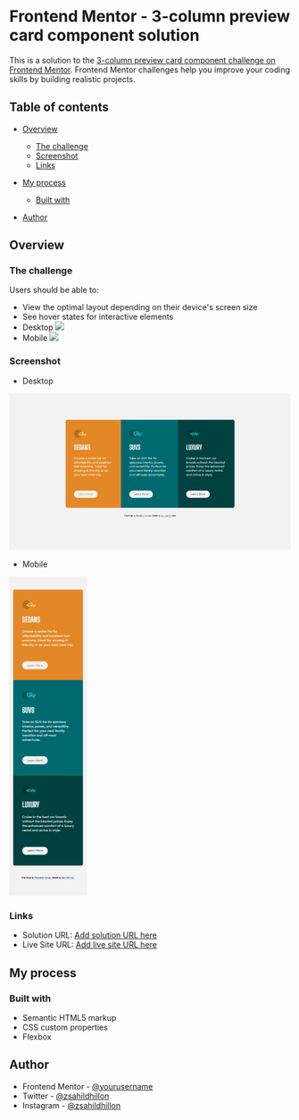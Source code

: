 # Frontend Mentor - 3-column preview card component solution

This is a solution to the [3-column preview card component challenge on Frontend Mentor](https://www.frontendmentor.io/challenges/3column-preview-card-component-pH92eAR2-). Frontend Mentor challenges help you improve your coding skills by building realistic projects. 

## Table of contents

- [Overview](#overview)
  - [The challenge](#the-challenge)
  - [Screenshot](#screenshot)
  - [Links](#links)
- [My process](#my-process)
  - [Built with](#built-with)
  
- [Author](#author)


## Overview

### The challenge

Users should be able to:

- View the optimal layout depending on their device's screen size
- See hover states for interactive elements
- Desktop
![](./images/desktop-design.png)
- Mobile
![](./images/mobile-design.jpg)
### Screenshot

- Desktop

![](./images/Desktop_Screenshot.png)

- Mobile

![](./images/Mobile_Screenshot.png)

### Links

- Solution URL: [Add solution URL here](https://github.com/Sahil-Dhillon/3-column-preview-card-component-main/)
- Live Site URL: [Add live site URL here](https://sahil-dhillon.github.io/3-column-preview-card-component-main/)

## My process

### Built with

- Semantic HTML5 markup
- CSS custom properties
- Flexbox

## Author
- Frontend Mentor - [@yourusername](https://www.frontendmentor.io/profile/Sahil-Dhillon)
- Twitter - [@zsahildhillon](https://www.twitter.com/zsahildhillon)
- Instagram - [@zsahildhillon](https://www.instagram.com/zsahildhillon)


